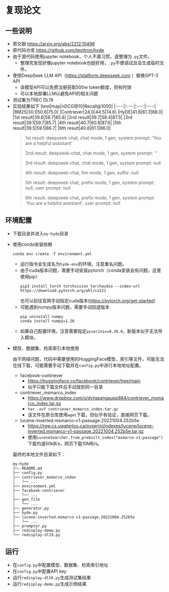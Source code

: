 # 复现论文
## 一些说明
- 原文献 https://arxiv.org/abs/2212.10496
- 原代码仓库 https://github.com/texttron/hyde
- 由于源代码使用jupyter notebook，个人不甚习惯，遂整理为`.py`文件。
    - 整理完发现好像jupyter notebook也挺好用，`.py`不便调试且会生成临时文件。
- 使用DeepSeek LLM API（https://platform.deepseek.com ）替换GPT-3 API
    - 该模型API可以免费注册获取500w token额度，但有时效
    - 可以本地部署LLM以避免API的相关问题
- 测试集为TREC DL19
- 实验结果如下
    |test|map|nDCG@10|Recall@1000|
    |:---:|:---:|:---:|:---:|
    |BM25|30.1|50.6|75.0|
    |Contriever|24.0|44.5|74.6|
    |HyDE|41.8|61.3|88.0|
    |1st result|39.6|58.7|85.6|
    |2nd result|39.7|59.4|87.5|
    |3rd result|39.1|59.7|85.7|
    |4th result|40.7|60.8|87.6|
    |5th result|39.5|59.1|86.7|
    |6th result|40.6|61.1|86.0|
    > 1st result: deepseek-chat, chat mode, 1 gen, system prompt: 'You are a helpful assistant'
    > 
    > 2nd result: deepseek-chat, chat mode, 1 gen, system prompt: ''
    > 
    > 3rd result: deepseek-chat, chat mode, 1 gen, system prompt: null
    > 
    > 4th result: deepseek-chat, fim mode, 1 gen, suffix: null
    > 
    > 5th result: deepseek-chat, prefix mode, 1 gen, system prompt: null, user prompt: null
    > 
    > 6th result: deepseek-chat, prefix mode, 1 gen, system prompt: 'You are a helpful assistant', user prompt: null

## 环境配置
- 下载目录并进入`my-hyde`目录
- 使用conda安装依赖
    ```shell
    conda env create -f environment.yml
    ```
    - 运行指令会生成名为`hyde-env`的环境，注意重名问题。
    - 由于cuda版本问题，需要手动安装pytorch（conda安装会有问题，这里使用pip）
        ```shell
        pip3 install torch torchvision torchaudio --index-url https://download.pytorch.org/whl/cu121
        ```
        也可以前往官网手动指定cuda版本(https://pytorch.org/get-started)
    - 可能遇到numpy版本问题，需要手动回退版本
        ```shell
        pip uninstall numpy
        conda install numpy=1.26
        ```
    - 如果自己配置环境，注意需要指定`pyserini==0.39.0`，新版本似乎无法导入模块。
- 模型、数据集、检索索引本地使用

    由于网络问题，代码中需要使用的HuggingFace模型、索引等文件，可能无法在线下载，可能需要手动下载并在`config.py`中进行本地地址配置。
    - facebook-contriever
        - https://huggingface.co/facebook/contriever/tree/main
        - 似乎只能下载文件后手动放到同一目录
    - contriever_msmarco_index
        - https://www.dropbox.com/s/dytqaqngaupp884/contriever_msmarco_index.tar.gz
        - `tar -xvf contriever_msmarco_index.tar.gz`
        - 该文件在原仓库使用`wget`下载，但似乎有验证，直接网页下载。
    - lucene-inverted.msmarco-v1-passage.20221004.252b5e
        - https://rgw.cs.uwaterloo.ca/pyserini/indexes/lucene/lucene-inverted.msmarco-v1-passage.20221004.252b5e.tar.gz
        - 使用`LuceneSearcher.from_prebuilt_index("msmarco-v1-passage")`下载均速50kB/s，网页下载10MB/s。


    最终的本地文件目录如下：
    ```shell
    my-hyde
    ├── README.md
    ├── config.py
    ├── contriever_msmarco_index
    │   └── ...
    ├── environment.yml
    ├── facebook-contriever
    │   └── ...
    ├── gen_file
    │   └── ...
    ├── generator.py
    ├── hyde.py
    ├── lucene-inverted.msmarco-v1-passage.20221004.252b5e
    │   └── ...
    ├── promptor.py
    ├── redisplay-demo.py
    └── redisplay-dl19.py
    ```
## 运行
- 在`config.py`中配置模型、数据集、检索索引地址
- 在`config.py`中配置API key
- 运行`redisplay-dl19.py`生成测试集结果
- 运行`redisplay-demo.py`生成示例结果
